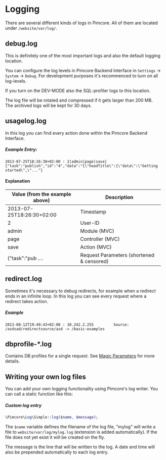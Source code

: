 # Logging

There are several different kinds of logs in Pimcore. All of them are located under `/website/var/log/`.
 
## debug.log
This is definitely one of the most important logs and also the default logging location. 

You can configure the log levels in Pimcore Backend Interface in `Settings` -> `System` -> `Debug`. 
For development purposes it's recommenced to turn on all log-levels. 

If you turn on the DEV-MODE also the SQL-profiler logs to this location. 

The log file will be rotated and compressed if it gets larger than 200 MB. The archived logs 
will be kept for 30 days.


## usagelog.log
In this log you can find every action done within the Pimcore Backend Interface. 

##### Example Entry: 
``` 
2013-07-25T18:26:30+02:00 : 2|admin|page|save|{"task":"publish","id":"4","data":"{\"headTitle\":{\"data\":\"Getting started\",\"..."}
```

#### Explanation

| Value (from the example above) | Description |
| ------------------------------ | ----------- |
| 2013-07-25T18:26:30+02:00 | Timestamp |
| 2 | User-ID |
| admin | Module (MVC) |
| page | Controller (MVC) |
| save | Action (MVC) |
| {"task":"pub .... | Request Parameters (shortened & censored) |


## redirect.log
Sometimes it's necessary to debug redirects, for example when a redirect ends in an infinite loop. 
In this log you can see every request where a redirect takes action. 

##### Example
```
2013-08-12T19:49:43+02:00 : 10.242.2.255         Source: /asdsad/redirectsource/asd -> /basic-examples
```

## dbprofile-*.log
Contains DB profiles for a single request. See [Magic Parameters](./15_Magic_Parameters.md) for more details. 


## Writing your own log files
You can add your own logging functionality using Pimcore's log writer. You can call a static 
function like this:

##### Custom log entry
```php
\Pimcore\Log\Simple::log($name, $message);
```

The `$name` variable defines the filename of the log file, "mylog" will write a file to `website/var/log/mylog.log` 
(extension is added automatically). If the file does not yet exist it will be created on the fly. 

The message is the line that will be written to the log. A date and time will also be prepended 
automatically to each log entry.



